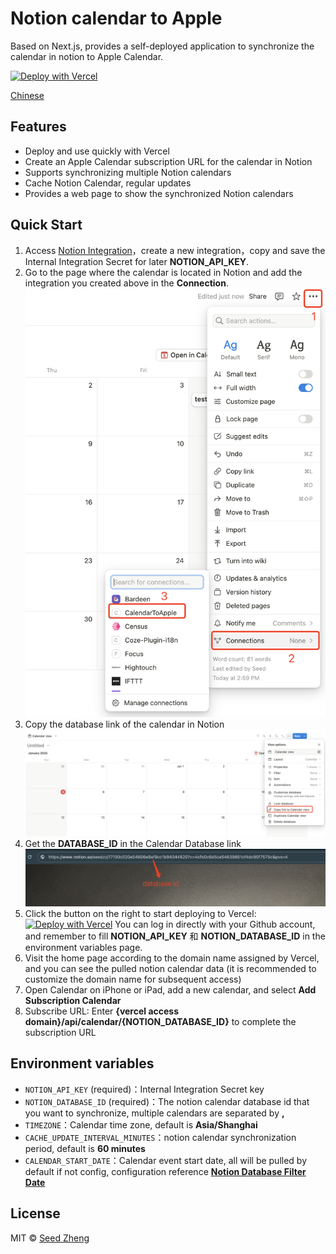 # Notion calendar to Apple

Based on Next.js, provides a self-deployed application to synchronize the calendar in notion to Apple Calendar.

[![Deploy with Vercel](https://vercel.com/button)](https://vercel.com/new/clone?repository-url=https%3A%2F%2Fgithub.com%2Fzhengweikeng%2Fnotion-calendar-to-apple&env=NOTION_API_KEY,NOTION_DATABASE_IDS&envDescription=notion-calendar-to-apple&project-name=notion-calendar-to-apple&repository-name=notion-calendar-to-apple) 

[Chinese](README_CN.md)

## Features
* Deploy and use quickly with Vercel
* Create an Apple Calendar subscription URL for the calendar in Notion
* Supports synchronizing multiple Notion calendars
* Cache Notion Calendar, regular updates
* Provides a web page to show the synchronized Notion calendars

## Quick Start
1. Access [Notion Integration](https://www.notion.so/profile/integrations/form/new-integration)，create a new integration，copy and save the Internal Integration Secret for later  **NOTION_API_KEY**.
2. Go to the page where the calendar is located in Notion and add the integration you created above in the **Connection**.
    ![notion connection](public/notion_connection.png)
3. Copy the database link of the calendar in Notion
    ![notion calendar](public/notion_calendar.png)
4. Get the **DATABASE_ID** in the Calendar Database link
    ![notion database id](public/notion_database_id.png)
5. Click the button on the right to start deploying to Vercel:[![Deploy with Vercel](https://vercel.com/button)](https://vercel.com/new/clone?repository-url=https%3A%2F%2Fgithub.com%2Fzhengweikeng%2Fnotion-calendar-to-apple&env=NOTION_API_KEY,NOTION_DATABASE_IDS&envDescription=notion-calendar-to-apple&project-name=notion-calendar-to-apple&repository-name=notion-calendar-to-apple) You can log in directly with your Github account, and remember to fill **NOTION_API_KEY** 和 **NOTION_DATABASE_ID** in the environment variables page.
6. Visit the home page according to the domain name assigned by Vercel, and you can see the pulled notion calendar data (it is recommended to customize the domain name for subsequent access)
7. Open Calendar on iPhone or iPad, add a new calendar, and select **Add Subscription Calendar**
8. Subscribe URL: Enter **{vercel access domain}/api/calendar/{NOTION_DATABASE_ID}** to complete the subscription URL

## Environment variables
* `NOTION_API_KEY` (required)：Internal Integration Secret key
* `NOTION_DATABASE_ID` (required)：The notion calendar database id that you want to synchronize, multiple calendars are separated by **,**
* `TIMEZONE`：Calendar time zone, default is **Asia/Shanghai**
* `CACHE_UPDATE_INTERVAL_MINUTES`：notion calendar synchronization period, default is **60 minutes**
* `CALENDAR_START_DATE`：Calendar event start date, all will be pulled by default if not config, configuration reference **[Notion Database Filter Date](https://developers.notion.com/reference/post-database-query-filter#date)**


## License
MIT © [Seed Zheng](https://blog.seedzz.top/about)